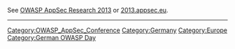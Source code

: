 See [OWASP AppSec Research 2013](AppSecEU2013 "wikilink") or
[2013.appsec.eu](http://2013.appsec.eu/).


<headertabs />

-----

[Category:OWASP_AppSec_Conference](Category:OWASP_AppSec_Conference "wikilink")
[Category:Germany](Category:Germany "wikilink")
[Category:Europe](Category:Europe "wikilink") [Category:German OWASP
Day](Category:German_OWASP_Day "wikilink")